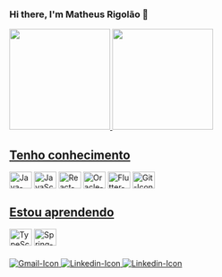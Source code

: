### Hi there, I'm Matheus Rigolão 👋

<div>
  <a href="https://github.com/Rigolao">
  <img height="180em" src="https://github-readme-stats.vercel.app/api?username=Rigolao&show_icons=true&theme=dracula&include_all_commits=true&count_private=true"/>
  <img height="180em" src="https://github-readme-stats.vercel.app/api/top-langs/?username=Rigolao&layout-compact&langs_count=16&theme=dracula"/>
</div>

## Tenho conhecimento
<div style="display: inline-block">
  <img align="center" height="30" width="40" src="https://cdn.jsdelivr.net/gh/devicons/devicon/icons/java/java-original.svg" alt="Java-Icon">
  <img align="center" height="30" width="40" src="https://cdn.jsdelivr.net/gh/devicons/devicon/icons/javascript/javascript-original.svg" alt="JavaScript-Icon">
<img align="center" height="30" width="40" src="  https://cdn.jsdelivr.net/gh/devicons/devicon/icons/react/react-original.svg" alt="React-Icon">
  <img align="center" height="30" width="40" src="https://cdn.jsdelivr.net/gh/devicons/devicon/icons/oracle/oracle-original.svg" alt="Oracle-Icon">
  <img align="center" height="30" width="40" src="https://cdn.jsdelivr.net/gh/devicons/devicon/icons/flutter/flutter-original.svg" alt="Flutter-Icon">
  <img align="center" height="30" width="40" src="https://cdn.jsdelivr.net/gh/devicons/devicon/icons/git/git-original.svg" alt="Git-Icon">
</div>

## Estou aprendendo
<div style="display: inline-block">
  <img align="center" height="30" width="40" src="https://cdn.jsdelivr.net/gh/devicons/devicon/icons/typescript/typescript-original.svg" alt="TypeScript-Icon">
  <img align="center" height="30" width="40" src="https://cdn.jsdelivr.net/gh/devicons/devicon/icons/spring/spring-original.svg" alt="Spring-Icon">
</div>


###

<div>
    <a href="mailto:mrigolao@gmail.com" target="_blank">
      <img src="https://img.shields.io/badge/Gmail-D14836?style=for-the-badge&logo=gmail&logoColor=white" alt="Gmail-Icon">
    </a>
    <a href="https://www.linkedin.com/in/matheus-rigolao/" target="_blank">
      <img src="https://img.shields.io/badge/LinkedIn-0077B5?style=for-the-badge&logo=linkedin&logoColor=white" alt="Linkedin-Icon">
    </a>
    <a href="https://twitter.com/Rigolao_" target="_blank">
      <img src="https://img.shields.io/badge/Twitter-1DA1F2?style=for-the-badge&logo=twitter&logoColor=white" alt="Linkedin-Icon">
    </a>
</div>
